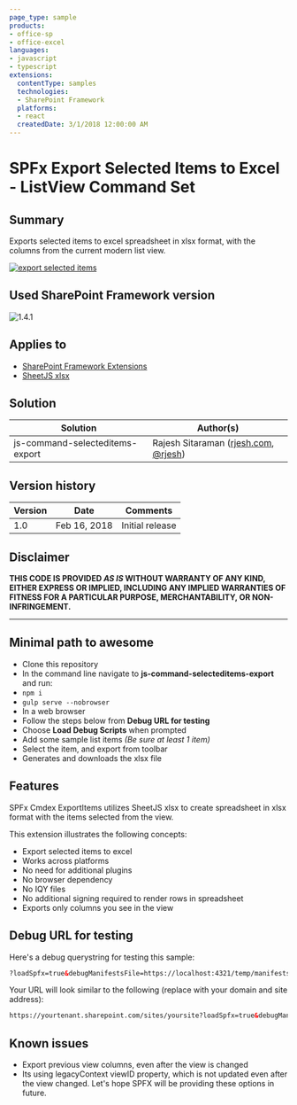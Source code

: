 ```yaml
---
page_type: sample
products:
- office-sp
- office-excel
languages:
- javascript
- typescript
extensions:
  contentType: samples
  technologies:
  - SharePoint Framework
  platforms:
  - react
  createdDate: 3/1/2018 12:00:00 AM
---
```

# SPFx Export Selected Items to Excel -  ListView Command Set

## Summary

Exports selected items to excel spreadsheet in xlsx format, with the columns from the current modern list view.

<a href="http://www.youtube.com/watch?feature=player_embedded&v=NInVJqAmbns" target="_blank"><img src="./assets/excel-export-preview.png" alt="export selected items" /></a>

## Used SharePoint Framework version

![1.4.1](https://img.shields.io/badge/version-1.4.1-green.svg)

## Applies to

* [SharePoint Framework Extensions](https://dev.office.com/sharepoint/docs/spfx/extensions/overview-extensions)
* [SheetJS xlsx](https://www.npmjs.com/package/xlsx)

## Solution

Solution|Author(s)
--------|---------
js-command-selecteditems-export | Rajesh Sitaraman ([rjesh.com](http://rjesh.com), [@rjesh](https://twitter.com/rjesh))

## Version history

Version|Date|Comments
-------|----|--------
1.0|Feb 16, 2018|Initial release

## Disclaimer

**THIS CODE IS PROVIDED *AS IS* WITHOUT WARRANTY OF ANY KIND, EITHER EXPRESS OR IMPLIED, INCLUDING ANY IMPLIED WARRANTIES OF FITNESS FOR A PARTICULAR PURPOSE, MERCHANTABILITY, OR NON-INFRINGEMENT.**

---

## Minimal path to awesome

* Clone this repository
* In the command line navigate to **js-command-selecteditems-export** and run:
* `npm i`
* `gulp serve --nobrowser`
* In a web browser
* Follow the steps below from **Debug URL for testing**
* Choose **Load Debug Scripts** when prompted 
* Add some sample list items _(Be sure at least 1 item)_
* Select the item, and export from toolbar
* Generates and downloads the xlsx file

## Features

SPFx Cmdex ExportItems utilizes SheetJS xlsx to create spreadsheet in xlsx format with the items selected from the view.

This extension illustrates the following concepts:

* Export selected items to excel
* Works across platforms
* No need for additional plugins
* No browser dependency
* No IQY files
* No additional signing required to render rows in spreadsheet
* Exports only columns you see in the view

## Debug URL for testing

Here's a debug querystring for testing this sample:

```html
?loadSpfx=true&debugManifestsFile=https://localhost:4321/temp/manifests.js&customActions={"aaa4141f-7829-4b98-af0f-a1e0e6f273fd":{"location":"ClientSideExtension.ListViewCommandSet.CommandBar"}}
```

Your URL will look similar to the following (replace with your domain and site address):

```html
https://yourtenant.sharepoint.com/sites/yoursite?loadSpfx=true&debugManifestsFile=https://localhost:4321/temp/manifests.js&customActions={"aaa4141f-7829-4b98-af0f-a1e0e6f273fd":{"location":"ClientSideExtension.ListViewCommandSet.CommandBar"}}
```

## Known issues

* Export previous view columns, even after the view is changed
* Its using legacyContext viewID property, which is not updated even after the view changed. Let's hope SPFX will be providing these options in future.